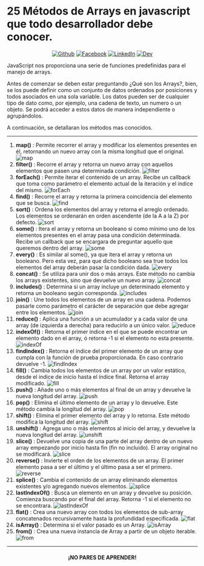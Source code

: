 # 25 Métodos de Arrays en javascript que todo desarrollador debe conocer.

<p align="center">
 <a href="https://github.com/gdcodev" target="_blank"><img alt="Github" src="https://img.shields.io/badge/GitHub-%2312100E.svg?&style=for-the-badge&logo=Github&logoColor=white" /></a> <a href="https://www.facebook.com/gdcode7" target="_blank"><img alt="Facebook" src="https://img.shields.io/badge/facebook-%231DA1F2.svg?&style=for-the-badge&logo=facebook&logoColor=white" /></a> <a href="https://www.linkedin.com/in/gastondanielsen/" target="_blank"><img alt="LinkedIn" src="https://img.shields.io/badge/linkedin-%230077B5.svg?&style=for-the-badge&logo=linkedin&logoColor=white" /></a> <a href="https://dev.to/gdcodev" target="_blank"><img alt="Dev" src="https://img.shields.io/badge/Dev-%2312100E.svg?&style=for-the-badge&logo=dev.to&logoColor=white" /></a>
</p>

JavaScript nos proporciona una serie de funciones predefinidas para el manejo de arrays.

Antes de comenzar se deben estar preguntando ¿Qué son los Arrays?, bien, se los puede definir como un conjunto de datos ordenados por posiciones y todos asociados en una sola variable. Los datos pueden ser de cualquier tipo de dato como, por ejemplo, una cadena de texto, un numero o un objeto. Se podrá acceder a estos datos de manera independiente o agrupándolos.

A continuación, se detallaran los métodos mas conocidos.

---

1. **map()** : Permite recorrer el array y modificar los elementos presentes en él, retornando un nuevo array con la misma longitud que el original.
![map](https://dev-to-uploads.s3.amazonaws.com/uploads/articles/f25rnjq2j6wuhugxzi2a.png)
2. **filter()** : Recorre el array y retorna un nuevo array con aquellos elementos que pasen una determinada condición.
![filter](https://dev-to-uploads.s3.amazonaws.com/uploads/articles/h6447ms3disaktwi74os.png)
3. **forEach()** : Permite iterar el contenido de un array. Recibe un callback que toma como parámetro el elemento actual de la iteración y el indice del mismo.
![forEach](https://dev-to-uploads.s3.amazonaws.com/uploads/articles/kxv5bwmtsptuohcd2dqr.png)
4. **find()** : Recorre el array y retorna la primera coincidencia del elemento que se busca.
![find](https://dev-to-uploads.s3.amazonaws.com/uploads/articles/yipdbg0l4wnbt2ybm3bl.png)
5. **sort()** : Ordena los elementos del array y retorna el arreglo ordenado. Los elementos se ordenarán en orden ascendente (de la A a la Z) por defecto.
![sort](https://dev-to-uploads.s3.amazonaws.com/uploads/articles/m28vi4f62mvduofxun0q.png)
6. **some()** : Itera el array y retorna un booleano si como mínimo uno de los elementos presentes en el array pasa una condición determinada. Recibe un callback que se encargara de preguntar aquello que queremos dentro del array.
![some](https://dev-to-uploads.s3.amazonaws.com/uploads/articles/fzys22t49oe2b00p1bvj.png)
7. **every()** : Es similar al some(), ya que itera el array y retorna un booleano. Pero esta vez, para que dicho booleano sea true todos los elementos del array deberán pasar la condición dada.
![every](https://dev-to-uploads.s3.amazonaws.com/uploads/articles/dqj5q7a3h3tkvwq0bqvh.png)
8. **concat()** : Se utiliza para unir dos o más arrays. Este método no cambia los arrays existentes, sino que devuelve un nuevo array.
![concat](https://dev-to-uploads.s3.amazonaws.com/uploads/articles/wfsr0g0uxu6crvby9x6z.png)
9.  **includes()** : Determina si un array incluye un determinado elemento y retorna un booleano según corresponda.
![includes](https://dev-to-uploads.s3.amazonaws.com/uploads/articles/o6wdww82n63ptkkmt3qu.png)
10.  **join()** : Une todos los elementos de un array en una cadena. Podemos pasarle como parámetro el carácter de separación que debe agregar entre los elementos. 
![join](https://dev-to-uploads.s3.amazonaws.com/uploads/articles/7im37ahu1s67c7pk32g8.png)
11. **reduce()** : Aplica una función a un acumulador y a cada valor de una array (de izquierda a derecha) para reducirlo a un único valor.
![reduce](https://dev-to-uploads.s3.amazonaws.com/uploads/articles/sx68tqk220y3jyqahrkm.png)
12. **indexOf()** : Retorna el primer índice en el que se puede encontrar un elemento dado en el array, ó retorna -1 si el elemento no esta presente.
![indexOf](https://dev-to-uploads.s3.amazonaws.com/uploads/articles/xjwma9dcyod21ife9r80.png)
13.  **findIndex()** : Retorna el índice del primer elemento de un array que cumpla con la función de prueba proporcionada. En caso contrario devuelve -1.
![findIndex](https://dev-to-uploads.s3.amazonaws.com/uploads/articles/e3vkm3xkxdrvbswp4v4j.png)
14.  **fill()** : Cambia todos los elementos de un array por un valor estático, desde el índice de inicio hasta el índice final. Retorna el array modificado.
![fill](https://dev-to-uploads.s3.amazonaws.com/uploads/articles/lfiwo362se6dpspsb0tp.png)
15. **push()** :  Añade uno o más elementos al final de un array y devuelve la nueva longitud del array.
![push](https://dev-to-uploads.s3.amazonaws.com/uploads/articles/gmatruzexxgcawhm1p7j.png)
16. **pop()** : Elimina el último elemento de un array y lo devuelve. Este método cambia la longitud del array.
![pop](https://dev-to-uploads.s3.amazonaws.com/uploads/articles/8gkwxrcgqrzzlcckkchr.png)
17. **shift()** : Elimina el primer elemento del array y lo retorna. Este método modifica la longitud del array.
![shift](https://dev-to-uploads.s3.amazonaws.com/uploads/articles/zblrb9uldw4blb605krc.png)
18. **unshift()** : Agrega uno o más elementos al inicio del array, y devuelve la nueva longitud del array.
![unshift](https://dev-to-uploads.s3.amazonaws.com/uploads/articles/q333rq1o787jr99217ps.png)
19. **slice()** : Devuelve una copia de una parte del array dentro de un nuevo array empezando por inicio hasta fin (fin no incluido). El array original no se modificará.
![slice](https://dev-to-uploads.s3.amazonaws.com/uploads/articles/nxdd2w5v7ufqcamtmghy.png)
20.  **reverse()** : Invierte el orden de los elementos de un array. El primer elemento pasa a ser el último y el último pasa a ser el primero.
![reverse](https://dev-to-uploads.s3.amazonaws.com/uploads/articles/cx3jwoqesf2ruyzgc2lg.png)
21. **splice()** : Cambia el contenido de un array eliminando elementos existentes y/o agregando nuevos elementos.
![splice](https://dev-to-uploads.s3.amazonaws.com/uploads/articles/zs4zscoz5o72xbysw84u.png)
22. **lastIndexOf()** : Busca un elemento en un array y devuelve su posición. Comienza buscando por el final del array. Retorna -1 si el elemento no se encontrara.
![lastIndexOf](https://dev-to-uploads.s3.amazonaws.com/uploads/articles/tmappcxwkv92gs15ypaz.png)
23. **flat()** : Crea una nuevo array con todos los elementos de sub-array concatenados recursivamente hasta la profundidad especificada.
![flat](https://dev-to-uploads.s3.amazonaws.com/uploads/articles/ell6dbackl27setargzv.png)
24. **isArray()** : Determina si el valor pasado es un Array.
![isArray](https://dev-to-uploads.s3.amazonaws.com/uploads/articles/upfe6eaormv9mt1hlsvm.png)
25.  **from()** : Crea una nueva instancia de Array a partir de un objeto iterable.
![from](https://dev-to-uploads.s3.amazonaws.com/uploads/articles/zxsazaddecc4156sccdj.png)

---

<h4 align="center"><strong>¡NO PARES DE APRENDER!</strong></h4>
